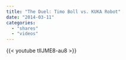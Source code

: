 ```yaml
---
title: "The Duel: Timo Boll vs. KUKA Robot"
date: "2014-03-11"
categories:
  - "shares"
  - "videos"
---
```


{{< youtube tIIJME8-au8 >}}
